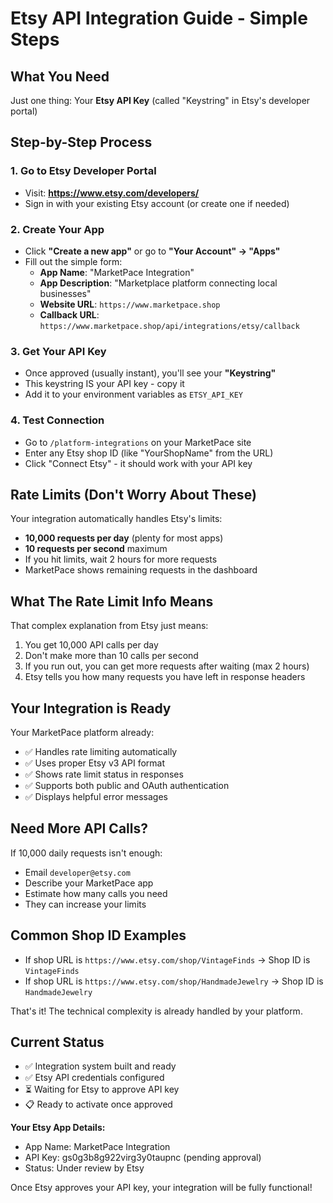 # Etsy API Integration Guide - Simple Steps

## What You Need
Just one thing: Your **Etsy API Key** (called "Keystring" in Etsy's developer portal)

## Step-by-Step Process

### 1. Go to Etsy Developer Portal
- Visit: **https://www.etsy.com/developers/**
- Sign in with your existing Etsy account (or create one if needed)

### 2. Create Your App
- Click **"Create a new app"** or go to **"Your Account" → "Apps"**
- Fill out the simple form:
  - **App Name**: "MarketPace Integration" 
  - **App Description**: "Marketplace platform connecting local businesses"
  - **Website URL**: `https://www.marketpace.shop`
  - **Callback URL**: `https://www.marketpace.shop/api/integrations/etsy/callback`

### 3. Get Your API Key
- Once approved (usually instant), you'll see your **"Keystring"**
- This keystring IS your API key - copy it
- Add it to your environment variables as `ETSY_API_KEY`

### 4. Test Connection
- Go to `/platform-integrations` on your MarketPace site
- Enter any Etsy shop ID (like "YourShopName" from the URL)
- Click "Connect Etsy" - it should work with your API key

## Rate Limits (Don't Worry About These)
Your integration automatically handles Etsy's limits:
- **10,000 requests per day** (plenty for most apps)
- **10 requests per second** maximum
- If you hit limits, wait 2 hours for more requests
- MarketPace shows remaining requests in the dashboard

## What The Rate Limit Info Means
That complex explanation from Etsy just means:
1. You get 10,000 API calls per day
2. Don't make more than 10 calls per second
3. If you run out, you can get more requests after waiting (max 2 hours)
4. Etsy tells you how many requests you have left in response headers

## Your Integration is Ready
Your MarketPace platform already:
- ✅ Handles rate limiting automatically
- ✅ Uses proper Etsy v3 API format
- ✅ Shows rate limit status in responses
- ✅ Supports both public and OAuth authentication
- ✅ Displays helpful error messages

## Need More API Calls?
If 10,000 daily requests isn't enough:
- Email `developer@etsy.com` 
- Describe your MarketPace app
- Estimate how many calls you need
- They can increase your limits

## Common Shop ID Examples
- If shop URL is `https://www.etsy.com/shop/VintageFinds` → Shop ID is `VintageFinds`
- If shop URL is `https://www.etsy.com/shop/HandmadeJewelry` → Shop ID is `HandmadeJewelry`

That's it! The technical complexity is already handled by your platform.

## Current Status
- ✅ Integration system built and ready
- ✅ Etsy API credentials configured
- ⏳ Waiting for Etsy to approve API key
- 📋 Ready to activate once approved

**Your Etsy App Details:**
- App Name: MarketPace Integration
- API Key: gs0g3b8g922virg3y0taupnc (pending approval)
- Status: Under review by Etsy

Once Etsy approves your API key, your integration will be fully functional!